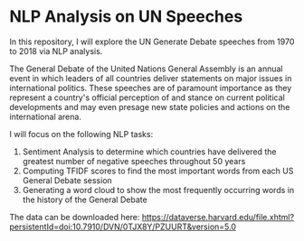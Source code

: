# NLP Analysis on UN Speeches


In this repository, I will explore the UN Generate Debate speeches from 1970 to 2018 via NLP analysis. <br>

The General Debate of the United Nations General Assembly is an annual event in which leaders of all countries deliver statements on major issues in international politics. These speeches are of paramount importance as they represent a country's official perception of and stance on current political developments and may even presage new state policies and actions on the international arena. 

I will focus on the following NLP tasks:

1) Sentiment Analysis to determine which countries have delivered the greatest number of negative speeches throughout 50 years
2) Computing TFIDF scores to find the most important words from each US General Debate session
3) Generating a word cloud to show the most frequently occurring words in the history of the General Debate

The data can be downloaded here: https://dataverse.harvard.edu/file.xhtml?persistentId=doi:10.7910/DVN/0TJX8Y/PZUURT&version=5.0
